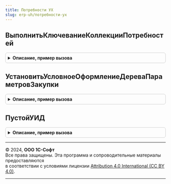 ```yaml
---
title: Потребности УХ
slug: erp-uh/потребности-ух
---
```



## ВыполнитьКлючеваниеКоллекцииПотребностей
<details style="margin: 1em 0; padding: 0.5em; border: 1px solid #ccc; border-radius: 6px;">

<summary style="font-weight: bold; cursor: pointer;">Описание, пример вызова</summary>

```bsl

// Процедура добавляет и заполняет следующие поля коллекции: АналитикаНоменклатуры, АналитикаПотребностей, АналитикаСтруктуры
Процедура ВыполнитьКлючеваниеКоллекцииПотребностей(ТаблицаДанных) экспорт Экспорт
```

Пример вызова
```bsl
ПотребностиУХ.ВыполнитьКлючеваниеКоллекцииПотребностей(ТаблицаДанных) экспорт);
```
</details>

## УстановитьУсловноеОформлениеДереваПараметровЗакупки
<details style="margin: 1em 0; padding: 0.5em; border: 1px solid #ccc; border-radius: 6px;">

<summary style="font-weight: bold; cursor: pointer;">Описание, пример вызова</summary>

```bsl

Процедура УстановитьУсловноеОформлениеДереваПараметровЗакупки(Форма, ИмяРеквизитаДерева) экспорт Экспорт
```

Пример вызова
```bsl
ПотребностиУХ.УстановитьУсловноеОформлениеДереваПараметровЗакупки(Форма, ИмяРеквизитаДерева) экспорт);
```
</details>

## ПустойУИД
<details style="margin: 1em 0; padding: 0.5em; border: 1px solid #ccc; border-radius: 6px;">

<summary style="font-weight: bold; cursor: pointer;">Описание, пример вызова</summary>

```bsl

Функция ПустойУИД() экспорт Экспорт
```

Пример вызова
```bsl
Результат = ПотребностиУХ.ПустойУИД() экспорт);
```
</details>

---

© 2024, **ООО 1С-Софт**  
Все права защищены. Эта программа и сопроводительные материалы предоставляются  
в соответствии с условиями лицензии [Attribution 4.0 International (CC BY 4.0)](https://creativecommons.org/licenses/by/4.0/legalcode).

---
